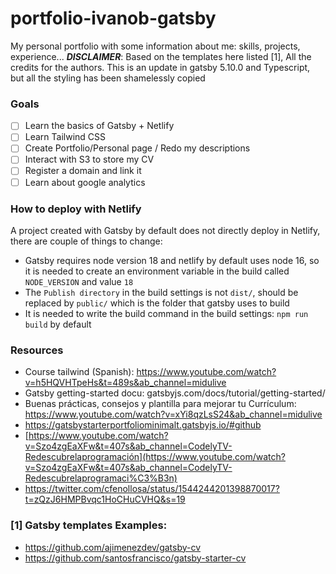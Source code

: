 # portfolio-ivanob-gatsby

My personal portfolio with some information about me: skills, projects, experience...
***DISCLAIMER***: Based on the templates here listed [1], All the credits for the authors. This is an update in gatsby 5.10.0 and Typescript, but all the styling has been shamelessly copied

### Goals

- [ ] Learn the basics of Gatsby + Netlify
- [ ] Learn Tailwind CSS
- [ ] Create Portfolio/Personal page / Redo my descriptions
- [ ] Interact with S3 to store my CV
- [ ] Register a domain and link it
- [ ] Learn about google analytics

### How to deploy with Netlify

A project created with Gatsby by default does not directly deploy in Netlify, there are couple of things to change:

- Gatsby requires node version 18 and netlify by default uses node 16, so it is needed to create an environment variable in the build called `NODE_VERSION` and value `18`
- The `Publish directory` in the build settings is not `dist/`, should be replaced by `public/` which is the folder that gatsby uses to build
- It is needed to write the build command in the build settings: `npm run build` by default

### Resources

- Course tailwind (Spanish): https://www.youtube.com/watch?v=h5HQVHTpeHs&t=489s&ab_channel=midulive
- Gatsby getting-started docu: gatsbyjs.com/docs/tutorial/getting-started/
- Buenas prácticas, consejos y plantilla para mejorar tu Currículum: https://www.youtube.com/watch?v=xYi8qzLsS24&ab_channel=midulive
- https://gatsbystarterportfoliominimalt.gatsbyjs.io/#github
- [https://www.youtube.com/watch?v=Szo4zgEaXFw&t=407s&ab_channel=CodelyTV-Redescubrelaprogramación](https://www.youtube.com/watch?v=Szo4zgEaXFw&t=407s&ab_channel=CodelyTV-Redescubrelaprogramaci%C3%B3n)
- https://twitter.com/cfenollosa/status/1544244201398870017?t=zQzJ6HMPBvqc1HoCHuCVHQ&s=19

### [1] Gatsby templates Examples:
- https://github.com/ajimenezdev/gatsby-cv
- https://github.com/santosfrancisco/gatsby-starter-cv